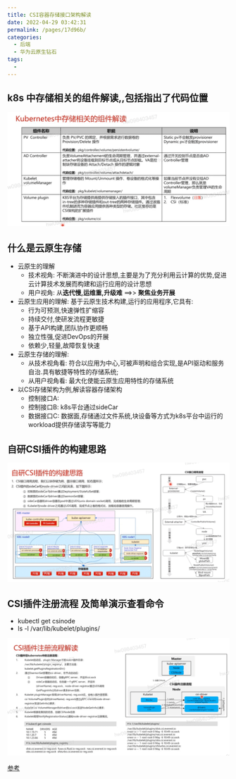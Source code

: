 ```yaml
---
title: CSI容器存储接口架构解读
date: 2022-04-29 03:42:31
permalink: /pages/17d96b/
categories:
  - 后端
  - 华为云原生钻石
tags:
  - 
---
```



## k8s 中存储相关的组件解读,,包括指出了代码位置



<img src="./minilet/image-20220429034528466.png" alt="image-20220429034528466" style="zoom:50%;" />



## 什么是云原生存储
  - 云原生的理解
    - 技术视角: 不断演进中的设计思想,主要是为了充分利用云计算的优势,促进云计算技术发展而构建和运行应用的设计思想
    - 用户视角: 从**迭代慢,运维重,升级难**  ==>> **聚焦业务开展**
  - 云原生应用的理解: 基于云原生技术构建,运行的应用程序,它具有:
    - 行为可预测,快速弹性扩缩容
    - 持续交付,使研发流程更敏捷
    - 基于API构建,团队协作更顺畅
    - 独立性强,促进DevOps的开展
    - 依赖少,轻量,故障恢复快速
  - 云原生存储的理解:
    - 从技术视角看: 符合以应用为中心,可被声明和组合实现,是API驱动和服务自治.具有敏捷等特性的存储系统;
    - 从用户视角看: 最大化使能云原生应用特性的存储系统
  - 以CSI存储架构为例,解读容器存储架构
    - 控制接口A:
    - 控制接口B: k8s平台通过sideCar
    - 数据接口C: 数据面,存储通过文件系统,块设备等方式为k8s平台中运行的workload提供存储读写等能力



## 自研CSI插件的构建思路

<img src="./minilet/image-20220429040942326.png" alt="image-20220429040942326" style="zoom:80%;" />





## CSI插件注册流程 及简单演示查看命令
  - kubectl get csinode
  - ls -l /var/lib/kubelet/plugins/

<img src="./minilet/image-20220429040900573.png" alt="image-20220429040900573" style="zoom:50%;" />








[参考](https://education.huaweicloud.com/courses/course-v1:HuaweiX+CBUCNXI045+Self-paced/courseware/8fab4799ab6c445b8f8dbbc0e41a95d8/10fe80b615754b24b30ec855201efd16/)


